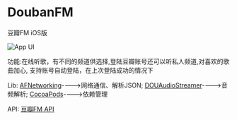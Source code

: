 DoubanFM
========

豆瓣FM iOS版

![App UI](https://github.com/yangcaimu/DoubanFM/blob/master/AppUI.png)

功能:在线听歌，有不同的频道供选择,登陆豆瓣账号还可以听私人频道,对喜欢的歌曲加心,
     支持账号自动登陆，在上次登陆成功的情况下

Lib:
<a href="https://github.com/AFNetworking/AFNetworking">AFNetworking</a>---->网络通信、解析JSON;
<a href="https://github.com/douban/DOUAudioStreamer">DOUAudioStreamer</a>---->音频解析;
<a href="https://github.com/cocoapods/cocoapods">CocoaPods</a>---->依赖管理

API:
<a href="https://github.com/zonyitoo/doubanfm-qt/wiki/豆瓣FM-API">豆瓣FM API</a>
